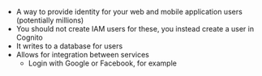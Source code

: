 - A way to provide identity for your web and mobile application users (potentially millions)
- You should not create IAM users for these, you instead create a user in Cognito
- It writes to a database for users
- Allows for integration between services
	- Login with Google or Facebook, for example
